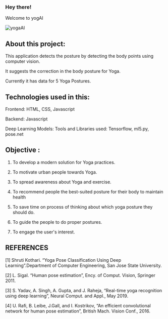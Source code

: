 ### Hey there!
Welcome to yogAI

![yogaAI](https://user-images.githubusercontent.com/62070358/84757963-bbeff880-afbc-11ea-9203-fe945a4cd09c.png)

<h2>About this project:</h2>

This application detects the posture by detecting the body points using computer vision.

It suggests the correction in the body posture for Yoga.

Currently it has data for 5 Yoga Postures.

<h2>Technologies used in this:</h2>

Frontend: HTML, CSS, Javascript

Backend: Javascript

Deep Learning Models:
Tools and Libraries used: Tensorflow, ml5.py, pose.net



<h2>Objective :</h2>

1. To develop a modern solution for Yoga practices.

2. To motivate urban people towards Yoga.

3. To spread awareness about Yoga and exercise.

4. To recommend people the best-suited posture for their body to maintain
health 

5. To save time on process of thinking about which yoga posture they should do.

6. To guide the people to do proper postures.

7. To engage the user's interest.




<h2>REFERENCES</h2>


[1] Shruti Kothari. “Yoga Pose Classification Using Deep Learning”.Department of
Computer Engineering, San Jose State University.

[2] L. Sigal. “Human pose estimation”, Ency. of Comput. Vision, Springer 2011.

[3] S. Yadav, A. Singh, A. Gupta, and J. Raheja, “Real-time yoga recognition using deep
learning”, Neural Comput. and Appl., May 2019.

[4] U. Rafi, B. Leibe, J.Gall, and I. Kostrikov, “An efficient convolutional network for human
pose estimation”, British Mach. Vision Conf., 2016.

